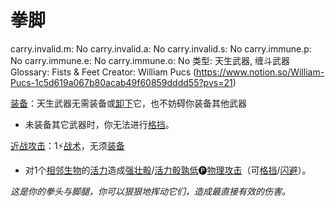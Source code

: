 # 拳脚

carry.invalid.m: No
carry.invalid.a: No
carry.invalid.s: No
carry.immune.p: No
carry.immune.e: No
carry.immune.o: No
类型: 天生武器, 缠斗武器
Glossary: Fists & Feet
Creator: William Pucs (https://www.notion.so/William-Pucs-1c5d619a067b80acab49f60859dddd55?pvs=21)

<aside>

[装备](https://www.notion.so/1b3d619a067b80f99057fe3412922dd5?pvs=21)：天生武器无需装备或[卸下](https://www.notion.so/1b3d619a067b80b9b74bf84b6576deae?pvs=21)它，也不妨碍你装备其他武器

- 未装备其它武器时，你无法进行[格挡](https://www.notion.so/1b4d619a067b803faa0fe2c3dd8fedee?pvs=21)。
</aside>

<aside>

[近战攻击](https://www.notion.so/1b4d619a067b80eda8b0facbba0c7b1a?pvs=21)：1⚡️[战术](https://www.notion.so/1b3d619a067b8051b6eaffd160aee01c?pvs=21)，无须[装备](https://www.notion.so/1b3d619a067b80f99057fe3412922dd5?pvs=21)

- 对1个[相邻](https://www.notion.so/1b3d619a067b80d2b1c3cebda0c3ed6f?pvs=21)[生物](https://www.notion.so/1b3d619a067b80d0bbe1d113bf20ff1f?pvs=21)的[活力](https://www.notion.so/1b3d619a067b805391c0d92f6a9c2e06?pvs=21)造成[强壮骰](https://www.notion.so/1b3d619a067b806094ebcc0abdf4ba13?pvs=21)/[活力骰](https://www.notion.so/1b3d619a067b8019a494fecc31aaaafa?pvs=21)[孰低](https://www.notion.so/1b3d619a067b80129f8ad6f93d692b0b?pvs=21)🅟[物理攻击](https://www.notion.so/1b4d619a067b801e990cfa56185bd47c?pvs=21)（可[格挡](https://www.notion.so/1b4d619a067b803faa0fe2c3dd8fedee?pvs=21)/[闪避](https://www.notion.so/1b4d619a067b802bac11faba310fa6c8?pvs=21)）。
</aside>

*这是你的拳头与脚腿，你可以狠狠地挥动它们，造成最直接有效的伤害。*